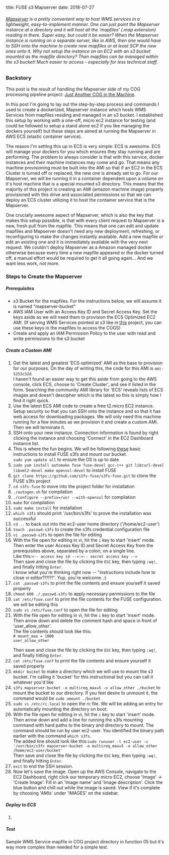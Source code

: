 title: FUSE s3 Mapserver
date: 2018-07-27

<h6>
  <a href="http://mapserver.org/">Mapserver</a> is a pretty convenient way to host WMS services in a lightweight, easy-to-implement manner. One can just point the Mapserver instance at a directory and it will host all the 'mapfiles' (.map extension) residing in there. Super easy, but could it be easier? When the Mapserver instance is running on a separate server, like in AWS, then one would have to SSH onto the machine to create new mapfiles or at least SCP the new ones onto it. Why not setup the instance on an EC2 with an s3 bucket mounted as the mapfile directory? Then mapfiles can be managed within the s3 bucket! Much easier to access - especially for less technical staff.
</h6>
<div class="blog_content">
  <h3>Backstory</h3>
  <p>
    This post is the result of handling the Mapserver side of my COG processing pipeline project: <a href="../cog_machine">Just Another COG in the Machine</a>.
  </p>
  <p>
    In this post I'm going to lay out the step-by-step process and commands I used to create a dockerized, Mapserver instance which hosts WMS Services from mapfiles residing and managed in an s3 bucket. I established this setup by working with a one-off, micro ec2 instance for testing (and could be followed to setup a stand alone ec2 if you like managing the dockers yourself) but these steps are aimed at running the Mapserver in AWS ECS (elastic container service).
  </p>
  <p>
    The reason I'm setting this up in ECS is very simple: ECS is awesome. ECS will manage your dockers for you which ensures they stay running and are performing. The problem to always consider is that with this service, docker instances and their machine instances may come and go. That means any machine provisioning must be built into the AMI so that if an EC2 in the ECS Cluster is turned off or replaced, the new one is already set to go. For our Mapserver, we will be running it in a container dependent upon a volume on it's host machine that is a special mounted s3 directory.  This means that the majority of this project is creating an AMI (amazon machine image) properly provisioned with this drive and associated permissions so that we can deploy an ECS cluster utilizing it to host the container service that is the Mapserver.
  </p>
  <p>
    One crucially awesome aspect of Mapserver, which is also the key that makes this setup possible, is that with every client request to Mapserver is a new, fresh pull from the mapfile. This means that one can edit and update mapfiles and Mapserver doesn't need any new deployment, refreshing, or reconfiguring to make the changes instantly available. Add a new mapfile or edit an existing one and it is immediately available with the very next request. We couldn't deploy Mapserver as a Amazon managed docker otherwise because every time a new mapfile appeared or the docker turned off, a manual effort would be required to get it all going again... And we want less work, not more.
  </p>

  <h3>Steps to Create the Mapserver</h3>

  <h5>Prerequisites</h5>
  <p>
    <ul>
      <li>
        s3 Bucket for the mapfiles. For the instructions below, we will assume it is named "mapserver-bucket"
      </li>
      <li>
        AWS IAM User with an Access Key ID and Secret Access Key. Set the keys aside as we will need them to provision the ECS Optimized EC2 AMI. (If serving WMS Services pointed at s3 like in <a href="../cog_machine">this</a> project, you can use these keys in the mapfiles to access the COGS)
      </li>
      <li>
        Create and apply an IAM Permission Policy to the user with read and write permissions to the s3 bucket
      </li>
    </ul>
  </p>

  <h5>Create a Custom AMI</h5>
  <p>
    <ol>
      <li>
        Get the latest and greatest 'ECS optimized' AMI as the base to provision for our purposes. On the day of writing this, the code for this AMI is <code>ami-5253c32d</code>.
        <br/>
        I haven't found an easier way to get this aside from going to the AWS console, click ECS, choose to 'Create Cluster', and see it listed in the form. Searching the community AMI library for 'ECS' reveals lists of ECS images and doesn't descipher which is the latest so this is simply how I find it right quick.</li>
      <li>
        Use the latest ECS AMI code to create a free t2.micro EC2 instance. Setup security so that you can SSH onto the instance and so that it has web access for downloading packages. We will only need this machine running for a few minutes as we provision it and create a custom AMI. Then we will terminate it.
      </li>
      <li>
        SSH onto your new instance. Connection information is found by right clicking the instance and choosing 'Connect' in the EC2 Dashboard instance list.
      </li>
      <li>
        This is where the fun begins. We will be following <a href="https://cloudkul.com/blog/mounting-s3-bucket-linux-ec2-instance/">these</a> basic instructions to install FUSE s3fs and mount our bucket.
        <br/>
        <code>sudo yum update all</code> to ensure the OS is up to date
      </li>
      <li>
        <code style="white-space: pre-wrap;">sudo yum install automake fuse fuse-devel gcc-c++ git libcurl-devel libxml2-devel make openssl-devel</code> to install FUSE
      </li>
      <li>
        <code>git clone https://github.com/s3fs-fuse/s3fs-fuse.git</code> to clone the FUSE s3fs project
      </li>
      <li>
        <code>cd s3fs-fuse</code> to move into the project folder for installation
      </li>
      <li>
        <code>./autogen.sh</code> for compilation
      </li>
      <li>
        <code>./configure --prefix=/usr --with-openssl</code> for compilation
      </li>
      <li>
        <code>make</code> for compilation
      </li>
      <li>
        <code>sudo make install</code> for installation
      </li>
      <li>
        <code>which s3fs</code> should print '/usr/bin/s3fs' to prove the installation was successful
      </li>
      <li>
        <code>cd ..</code> to back out into the ec2-user home directory ('/home/ec2-user')
      </li>
      <li>
        <code>touch .passwd-s3fs</code> to create the s3fs credential configuration file
      </li>
      <li>
        <code>vi .passwd-s3fs</code> to open the file for editing
      </li>
      <li>
        With the file open for editing in vi, hit the <code>i</code> key to start 'insert' mode.
        <br/>
        Then enter the user Access Key ID and Secret Access Key from the prerequisites above, separated by a colon, on a single line.
        <br/>
        Like this:<code><-- access key id -->:<-- secret access key --></code>
        <br/>
        Then save and close the file by clicking the <code>ESC</code> key, then typing <code>:wq!</code>, and finally hitting <code>Enter</code>.
        <br/>
        I know what you're thinking right now -- "instructions include how to close vi editor?!?!?!". Yup, you're welcome. ;)
      </li>
      <li>
        <code>cat .passwd-s3fs</code> to print the file contents and ensure yourself it saved properly
      </li>
      <li>
        <code>chmod 600 ./.passwd-s3fs</code> to apply necessary permissions to the file
      </li>
      <li>
        <code>cat /etc/fuse.conf</code> to print the file contents for the FUSE configuration. we will be editing this
      </li>
      <li>
        <code>sudo vi /etc/fuse.conf</code> to open the file for editing
      </li>
      <li>
        With the file open for editing in vi, hit the <code>i</code> key to start 'insert' mode.
        <br/>
        Then arrow down and delete the comment hash and space in front of 'user_allow_other'.
        <br/>
        The file contents should look like this:
        <code style="white-space: pre-wrap;">
# mount_max = 1000
user_allow_other
        </code>
        <br/>
        Then save and close the file by clicking the <code>ESC</code> key, then typing <code>:wq!</code>, and finally hitting <code>Enter</code>.
      </li>
      <li>
        <code>cat /etc/fuse.conf</code> to print the file contents and ensure yourself it saved properly
      </li>
      <li>
        <code>mkdir bucket</code> to make a directory which we will use to mount the s3 bucket. I'm calling it 'bucket' for this instructional  but you can call it whatever you'd like
      </li>
      <li>
        <code>s3fs mapserver-bucket -o multireq_max=5 -o allow_other ./bucket</code> to mount the bucket to our directory. If you feel desire to unmount it, the command would be <code>sudo umount ./bucket</code>
      </li>
      <li>
        <code>sudo vi /etc/rc.local</code> to open the rc file. We will be adding an entry for automatically mounting the directory on boot.
      </li>
      <li>
        With the file open for editing in vi, hit the <code>i</code> key to start 'insert' mode.
        <br/>
        Then arrow down and add a line for running the s3fs mounting command with hard paths to the binary and directory to mount. The command should be run by user ec2-user. You identified the binary path earlier with the command <code>which s3fs</code>.
        <br/>
        The added line should look like this:<code style="white-space: pre-wrap;">sudo runuser -l ec2-user -c '/usr/bin/s3fs mapserver-bucket -o multireq_max=5 -o allow_other /home/ec2-user/bucket'</code>
        <br/>
        Then save and close the file by clicking the <code>ESC</code> key, then typing <code>:wq!</code>, and finally hitting <code>Enter</code>.
      </li>
      <li>
        <code>exit</code> to end the SSH session.
      </li>
      <li>
        Now let's save the image. Open up the AWS Console, navigate to the EC2 Dashboard, right click our temporary micro EC2, choose 'Image' -> 'Create Image'. Fill in an 'Image name' and 'Image description'. Click the blue button and chill out while the image is saved. View if it's complete by choosing 'AMIs' under 'IMAGES' on the sidebar.
      </li>
    </ol>
  </p>

  <h5>Deploy to ECS</h5>
  <p>
    <ol>
      <li>
      </li>
    </ol>
  </p>

  <h5>Test</h5>
  <p>
    Sample WMS Service mapfile in COG project directory in function 05 but it's way more complex than needed for a simple test.
  </p>

</div>

